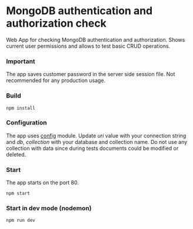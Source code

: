 # MongoDB authentication and authorization check
Web App for checking MongoDB authentication and authorization. Shows current user permissions and allows to test basic CRUD operations.

### Important
The app saves customer password in the server side session file. Not recommended for any production usage.

### Build
```
npm install
```
### Configuration
The app uses [config](https://www.npmjs.com/package/config) module.
Update _uri_ value with your connection string and _db_, _collection_ with your database and collection name. Do not use any collection with data since during tests documents could be modified or deleted.
### Start
The app starts on the port 80.
```
npm start
```
### Start in dev mode (nodemon)
```
npm run dev
```
